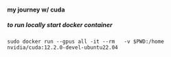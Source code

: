 #### my journey w/ cuda

##### to run locally start docker container
```
sudo docker run --gpus all -it --rm   -v $PWD:/home   nvidia/cuda:12.2.0-devel-ubuntu22.04
```

